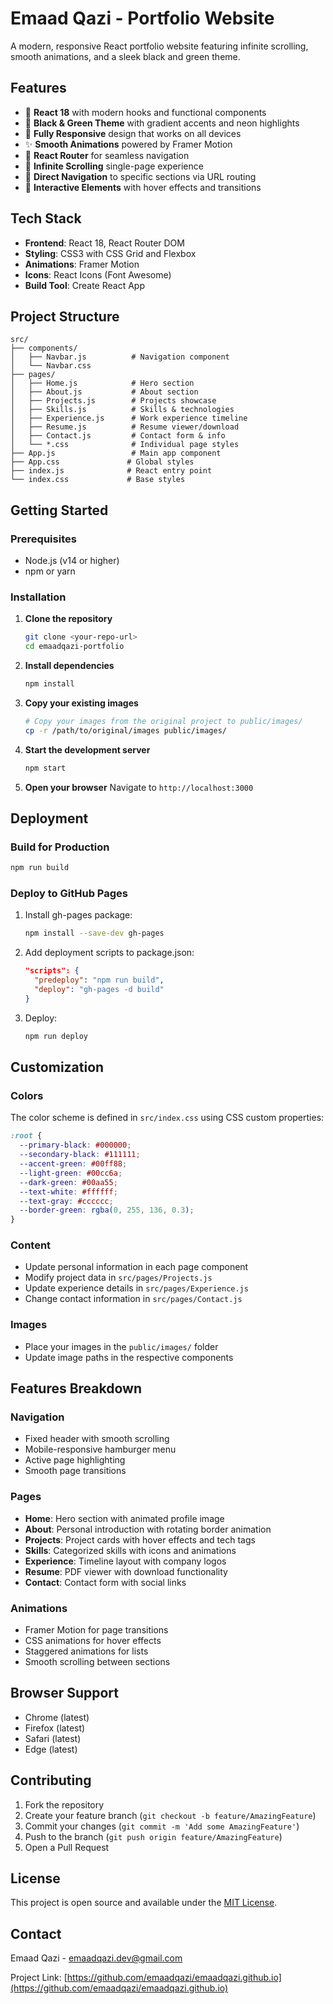 # Emaad Qazi - Portfolio Website

A modern, responsive React portfolio website featuring infinite scrolling, smooth animations, and a sleek black and green theme.

## Features

- 🚀 **React 18** with modern hooks and functional components
- 🎨 **Black & Green Theme** with gradient accents and neon highlights
- 📱 **Fully Responsive** design that works on all devices
- ✨ **Smooth Animations** powered by Framer Motion
- 🔗 **React Router** for seamless navigation
- 📄 **Infinite Scrolling** single-page experience
- 🎯 **Direct Navigation** to specific sections via URL routing
- 💫 **Interactive Elements** with hover effects and transitions

## Tech Stack

- **Frontend**: React 18, React Router DOM
- **Styling**: CSS3 with CSS Grid and Flexbox
- **Animations**: Framer Motion
- **Icons**: React Icons (Font Awesome)
- **Build Tool**: Create React App

## Project Structure

```
src/
├── components/
│   ├── Navbar.js          # Navigation component
│   └── Navbar.css
├── pages/
│   ├── Home.js            # Hero section
│   ├── About.js           # About section
│   ├── Projects.js        # Projects showcase
│   ├── Skills.js          # Skills & technologies
│   ├── Experience.js      # Work experience timeline
│   ├── Resume.js          # Resume viewer/download
│   ├── Contact.js         # Contact form & info
│   └── *.css              # Individual page styles
├── App.js                 # Main app component
├── App.css               # Global styles
├── index.js              # React entry point
└── index.css             # Base styles
```

## Getting Started

### Prerequisites

- Node.js (v14 or higher)
- npm or yarn

### Installation

1. **Clone the repository**
   ```bash
   git clone <your-repo-url>
   cd emaadqazi-portfolio
   ```

2. **Install dependencies**
   ```bash
   npm install
   ```

3. **Copy your existing images**
   ```bash
   # Copy your images from the original project to public/images/
   cp -r /path/to/original/images public/images/
   ```

4. **Start the development server**
   ```bash
   npm start
   ```

5. **Open your browser**
   Navigate to `http://localhost:3000`

## Deployment

### Build for Production

```bash
npm run build
```

### Deploy to GitHub Pages

1. Install gh-pages package:
   ```bash
   npm install --save-dev gh-pages
   ```

2. Add deployment scripts to package.json:
   ```json
   "scripts": {
     "predeploy": "npm run build",
     "deploy": "gh-pages -d build"
   }
   ```

3. Deploy:
   ```bash
   npm run deploy
   ```

## Customization

### Colors
The color scheme is defined in `src/index.css` using CSS custom properties:

```css
:root {
  --primary-black: #000000;
  --secondary-black: #111111;
  --accent-green: #00ff88;
  --light-green: #00cc6a;
  --dark-green: #00aa55;
  --text-white: #ffffff;
  --text-gray: #cccccc;
  --border-green: rgba(0, 255, 136, 0.3);
}
```

### Content
- Update personal information in each page component
- Modify project data in `src/pages/Projects.js`
- Update experience details in `src/pages/Experience.js`
- Change contact information in `src/pages/Contact.js`

### Images
- Place your images in the `public/images/` folder
- Update image paths in the respective components

## Features Breakdown

### Navigation
- Fixed header with smooth scrolling
- Mobile-responsive hamburger menu
- Active page highlighting
- Smooth page transitions

### Pages
- **Home**: Hero section with animated profile image
- **About**: Personal introduction with rotating border animation
- **Projects**: Project cards with hover effects and tech tags
- **Skills**: Categorized skills with icons and animations
- **Experience**: Timeline layout with company logos
- **Resume**: PDF viewer with download functionality
- **Contact**: Contact form with social links

### Animations
- Framer Motion for page transitions
- CSS animations for hover effects
- Staggered animations for lists
- Smooth scrolling between sections

## Browser Support

- Chrome (latest)
- Firefox (latest)
- Safari (latest)
- Edge (latest)

## Contributing

1. Fork the repository
2. Create your feature branch (`git checkout -b feature/AmazingFeature`)
3. Commit your changes (`git commit -m 'Add some AmazingFeature'`)
4. Push to the branch (`git push origin feature/AmazingFeature`)
5. Open a Pull Request

## License

This project is open source and available under the [MIT License](LICENSE).

## Contact

Emaad Qazi - emaadqazi.dev@gmail.com

Project Link: [https://github.com/emaadqazi/emaadqazi.github.io](https://github.com/emaadqazi/emaadqazi.github.io)